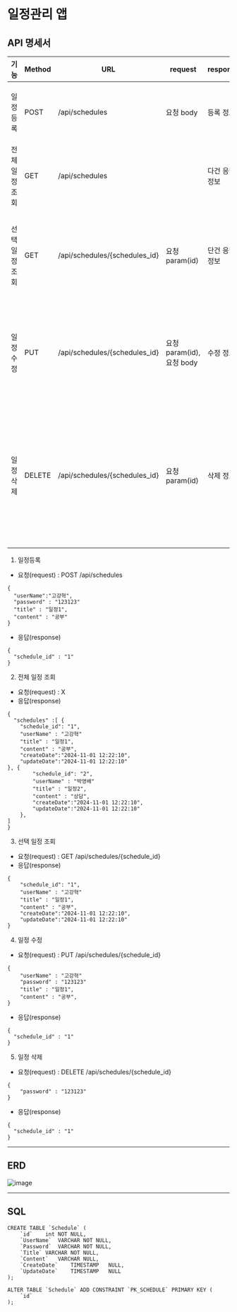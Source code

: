 # 일정관리 앱

API 명세서
--------------

| 기능 | Method | **URL** | **request** | **response** | **상태코드** |
| --- | --- | --- | --- | --- | --- |
| 일정 등록 | POST | /api/schedules  | 요청 body | 등록 정보 | 200 OK, 400 비정상 값 |
| 전체 일정 조회 | GET | /api/schedules |  | 다건 응답 정보 | 200 OK |
| 선택 일정 조회 | GET | /api/schedules/{schedules_id} | 요청 param(id) | 단건 응답 정보 | 200 OK, 404 선택한 일정이 사라짐 |
| 일정 수정 | PUT | /api/schedules/{schedules_id}  | 요청 param(id), 요청 body | 수정 정보 | 200 OK, 400 비정상 값, 403 비밀번호 틀림 |
| 일정 삭제 | DELETE | /api/schedules/{schedules_id}  | 요청 param(id) | 삭제 정보 | 200 OK, 403 비밀번호 틀림, 404 선택한 일정이 사라짐 |

1. 일정등록
  - 요청(request) : POST /api/schedules
  ```
{
	"userName":"고강혁",
	"password" : "123123"
	"title" : "일정1",
	"content" : "공부"
}
  ```
  - 응답(response)
```
{
  "schedule_id" : "1"
}
```
2. 전체 일정 조회
- 요청(request) : X
- 응답(response)
```
{
  "schedules" :[ {
    "schedule_id": "1",
    "userName" : "고강혁"
    "title" : "일정1",
    "content" : "공부",
    "createDate":"2024-11-01 12:22:10",
    "updateDate":"2024-11-01 12:22:10"
}, {
        "schedule_id": "2",
        "userName" : "박영배"
        "title" : "일정2",
        "content" : "상담",
        "createDate":"2024-11-01 12:22:10",
        "updateDate":"2024-11-01 12:22:10"
    },
]
}
```
3. 선택 일정 조회
- 요청(request) : GET /api/schedules/{schedule_id}
- 응답(response)
```
{
    "schedule_id": "1",
    "userName" : "고강혁"
    "title" : "일정1",
    "content" : "공부",
    "createDate":"2024-11-01 12:22:10",
    "updateDate":"2024-11-01 12:22:10"
}
```
4. 일정 수정
- 요청(request) : PUT /api/schedules/{schedule_id}
```
{
    "userName" : "고강혁"
    "password" : "123123"
    "title" : "일정1",
    "content" : "공부",
}
```
- 응답(response)
```
{
  "schedule_id" : "1"
}
```
5. 일정 삭제
- 요청(request) : DELETE /api/schedules/{schedule_id}
```
{
    "password" : "123123"
}
```
- 응답(response)
```
{
  "schedule_id" : "1"
}
```
*** 

ERD
----------

![image](https://github.com/user-attachments/assets/17e83d52-e6fb-41a3-aa3e-310fd2b23d54)





***
SQL
---

```
CREATE TABLE `Schedule` (
	`id`	int	NOT NULL,
	`UserName`	VARCHAR	NOT NULL,
	`Password`	VARCHAR	NOT NULL,
	`Title`	VARCHAR	NOT NULL,
	`Content`	VARCHAR	NULL,
	`CreateDate`	TIMESTAMP	NULL,
	`UpdateDate`	TIMESTAMP	NULL
);

ALTER TABLE `Schedule` ADD CONSTRAINT `PK_SCHEDULE` PRIMARY KEY (
	`id`
);


```
